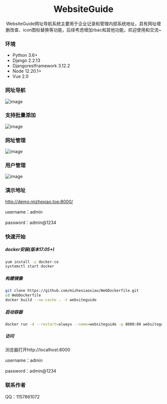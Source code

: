 <h1 align="center">WebsiteGuide</h1>

<div align="center">WebsiteGuide网址导航系统主要用于企业记录和管理内部系统地址，具有网址增删改查、icon图标替换等功能，后续考虑增加rbac和其他功能，欢迎使用和交流~</div>



### 环境

- Python 3.6+
- Django 2.2.13
- Djangorestframework 3.12.2
- Node 12.20.1+
- Vue 2.0

### 网址导航

![image](https://github.com/mizhexiaoxiao/WebsiteGuide/blob/main/websiteapp/media/sample-picture/5.jpg)

### 支持批量添加

![image](https://github.com/mizhexiaoxiao/WebsiteGuide/blob/main/websiteapp/media/sample-picture/6.jpg)

### 网址管理

![image](https://github.com/mizhexiaoxiao/WebsiteGuide/blob/main/websiteapp/media/sample-picture/7.jpg)

### 用户管理

![image](https://github.com/mizhexiaoxiao/WebsiteGuide/blob/main/websiteapp/media/sample-picture/8.jpg)

### 演示地址

http://demo.mizhexiao.top:8000/

username：admin

password：admin@1234

### 快速开始

##### docker安装(版本17.05+)

```sh
yum install -y docker-ce
systemctl start docker
```

##### 构建镜像

```sh
git clone https://github.com/mizhexiaoxiao/WebDockerfile.git
cd WebDockerfile
docker build --no-cache . -t websiteguide
```

##### 启动容器

```sh
docker run -d --restart=always --name=websiteguide -p 8000:80 websiteguide
```

##### 访问

浏览器打开http://localhost:8000

username：admin

password：admin@1234

### 联系作者

QQ：1157861072